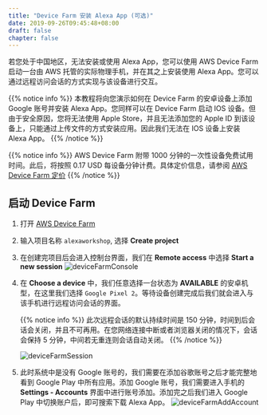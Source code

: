 ```yaml
---
title: "Device Farm 安装 Alexa App (可选)"
date: 2019-09-26T09:45:48+08:00
draft: false
chapter: false
---
```


若您处于中国地区，无法安装或使用 Alexa App，您可以使用 AWS Device Farm 启动一台由 AWS 托管的实际物理手机，并在其之上安装使用 Alexa App。您可以通过远程访问会话的方式实现与该设备进行交互。

{{% notice info %}}
本教程将向您演示如何在 Device Farm 的安卓设备上添加 Google 账号并安装 Alexa App。您同样可以在 Device Farm 启动 IOS 设备。但由于安全原因，您将无法使用 Apple Store，并且无法添加您的 Apple ID 到该设备上，只能通过上传文件的方式安装应用。因此我们无法在 IOS 设备上安装 Alexa App。
{{% /notice %}}

{{% notice info %}}
AWS Device Farm 附带 1000 分钟的一次性设备免费试用时间。此后，将按照 0.17 USD 每设备分钟计费。具体定价信息，请参阅 [AWS Device Farm 定价](https://aws.amazon.com/cn/device-farm/pricing/)
{{% /notice %}}

## 启动 Device Farm
1. 打开 [AWS Device Farm](https://us-west-2.console.aws.amazon.com/devicefarm/home?region=us-east-1#/projects)

1. 输入项目名称 `alexaworkshop`, 选择 **Create project**

1. 在创建完项目后会进入控制台界面，我们在 **Remote access** 中选择 **Start a new session**
    ![deviceFarmConsole](/images/getting-started/device-farm-console.png)

1. 在 **Choose a device** 中，我们任意选择一台状态为 **AVAILABLE** 的安卓机型，在这里我们选择 `Google Pixel 2`。等待设备创建完成后我们就会进入与该手机进行远程访问会话的界面。

    {{% notice info %}}
此次远程会话的默认持续时间是 150 分钟，时间到后会话会关闭，并且不可再用。在您网络连接中断或者浏览器关闭的情况下，会话会保持 5 分钟，中间若无重连则会话自动关闭。
    {{% /notice %}}

    ![deviceFarmSession](/images/getting-started/device-farm-create-session.png)

1. 此时系统中是没有 Google 账号的，我们需要在添加谷歌账号之后才能完整地看到 Google Play 中所有应用。添加 Google 账号，我们需要进入手机的 **Settings - Accounts** 界面中进行账号添加。添加完之后我们进入 Google Play 中切换账户后，即可搜索下载 Alexa App。
    ![deviceFarmAddAccount](/images/getting-started/device-farm-add-account.png)

